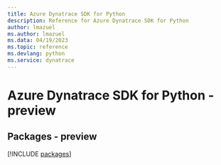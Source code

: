 ```yaml
---
title: Azure Dynatrace SDK for Python
description: Reference for Azure Dynatrace SDK for Python
author: lmazuel
ms.author: lmazuel
ms.data: 04/19/2023
ms.topic: reference
ms.devlang: python
ms.service: dynatrace
---
```

# Azure Dynatrace SDK for Python - preview
## Packages - preview
[!INCLUDE [packages](dynatrace-index.md)]